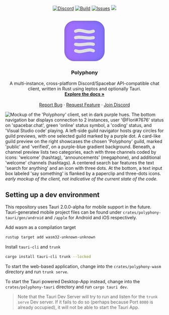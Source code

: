 <div align="center">

[![Discord]][Discord-invite]
[![Build][build-shield]][build-url]
[![Issues][issues-shield]][issues-url]
<img src="https://img.shields.io/static/v1?label=Status&message=Early%20Development&color=blue">

</br>
  <a href="https://github.com/polyphony-chat/polyphony">
    <img src="https://github.com/polyphony-chat/branding/blob/main/logos/polyphony-2-5-round8bit.png?raw=true" alt="The Polyphony logo. a purple, square background with rounded edges. on this background, there are four vertically stacked, white lines. The lines each resemble a sine curve, although they are all shaped a little differently." width="128" height="128">
  </a>

<h3 align="center">Polyphony</h3>

  <p align="center">
    A multi-instance, cross-platform Discord/Spacebar API-compatible chat client, written in Rust using leptos and optionally Tauri.
    <br />
    <a href="https://github.com/polyphony-chat/polyphony-web"><strong>Explore the docs »</strong></a>
    <br />
    <br />
    <a href="https://github.com/polyphony-chat/polyphony-web/issues">Report Bug</a>
    ·
    <a href="https://github.com/polyphony-chat/polyphony-web/issues">Request Feature</a>
    ·
    <a href="https://discord.gg/8tKSC8wzDq">Join Discord</a>
  </p>
</div>

</div>

![Mockup of the 'Polyphony' client, set in dark purple hues. The bottom navigation bar displays connection to 2 instances, user '@Flori#7676' status on 'spacebar.chat', green 'online' status symbol, a 'coding' status, and 'Visual Studio code' playing. A left-side guild navigator hosts gray circles for guild previews, with one selected guild marked by a purple dot. A card-like guild preview on the right showcases the chosen 'Polyphony' guild, marked 'public' and 'verified', on a purple-blue gradient background. Beneath, a channel preview lists two categories, each with three channels coded by icons: 'welcome' (hashtag), 'announcements' (megaphone), and additional 'welcome' channels (hashtags). A centered search bar features the text 'search for anything' and an icon with three dots. At the bottom, a text input box labeled 'say something' is flanked by a paperclip and three-dots icons.](https://github.com/polyphony-chat/design/blob/main/ui/client-mockup-draft-neo.png?raw=true)
*early mockup of the client, not indicative of the current state of the code.* 

## Setting up a dev environment

This repository uses Tauri 2.0.0-alpha for mobile support in the future. Tauri-generated mobile project
files can be found under `crates/polyphony-tauri/gen/android` and `/apple` for Android and iOS 
respectively.

Add wasm as a compilation target

```bash
rustup target add wasm32-unknown-unknown
```

Install `tauri-cli` and `trunk`
```bash
cargo install tauri-cli trunk --locked
```

To start the web-based application, change into the `crates/polyphony-wasm` directory and run `trunk serve`.

To start the Tauri powered Desktop-App instead, change into the `crates/polyphony-tauri` directory and run `cargo tauri dev`. 

> Note that the Tauri Dev Server will try to run and listen for the `trunk serve` Dev server. If it fails to do so (perhaps because Port `8080` is already occupied), it will not be able to start the Tauri App.

[Rust]: https://img.shields.io/badge/Rust-orange?style=plastic&logo=rust
[Rust-url]: https://www.rust-lang.org/
[build-shield]: https://img.shields.io/github/actions/workflow/status/polyphony-chat/polyphony-web/rust.yml?style=flat
[build-url]: https://github.com/polyphony-chat/polyphony-web/blob/main/.github/workflows/rust.yml
[contributors-shield]: https://img.shields.io/github/contributors/polyphony-chat/polyphony-web.svg?style=flat
[contributors-url]: https://github.com/polyphony-chat/polyphony-web/graphs/contributors
[forks-shield]: https://img.shields.io/github/forks/polyphony-chat/polyphony-web.svg?style=flat
[forks-url]: https://github.com/polyphony-chat/polyphony-web/network/members
[stars-shield]: https://img.shields.io/github/stars/polyphony-chat/polyphony-web.svg?style=flat
[stars-url]: https://github.com/polyphony-chat/polyphony-web/stargazers
[issues-shield]: https://img.shields.io/github/issues/polyphony-chat/polyphony-web.svg?style=flat
[issues-url]: https://github.com/polyphony-chat/polyphony-web/issues
[license-shield]: https://img.shields.io/github/license/polyphony-chat/polyphony-web.svg?style=f;at
[license-url]: https://github.com/polyphony-chat/polyphony-web/blob/master/LICENSE
[Discord]: https://dcbadge.vercel.app/api/server/m3FpcapGDD?style=flat
[Discord-invite]: https://discord.com/invite/m3FpcapGDD

